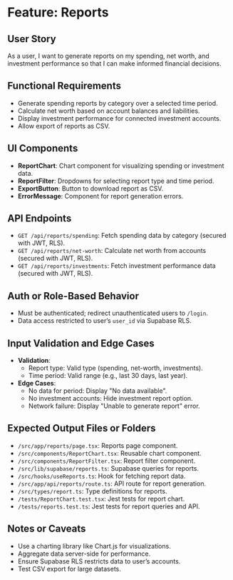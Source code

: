 # Feature: Reports

## User Story
As a user, I want to generate reports on my spending, net worth, and investment performance so that I can make informed financial decisions.

## Functional Requirements
- Generate spending reports by category over a selected time period.
- Calculate net worth based on account balances and liabilities.
- Display investment performance for connected investment accounts.
- Allow export of reports as CSV.

## UI Components
- **ReportChart**: Chart component for visualizing spending or investment data.
- **ReportFilter**: Dropdowns for selecting report type and time period.
- **ExportButton**: Button to download report as CSV.
- **ErrorMessage**: Component for report generation errors.

## API Endpoints
- `GET /api/reports/spending`: Fetch spending data by category (secured with JWT, RLS).
- `GET /api/reports/net-worth`: Calculate net worth from accounts (secured with JWT, RLS).
- `GET /api/reports/investments`: Fetch investment performance data (secured with JWT, RLS).

## Auth or Role-Based Behavior
- Must be authenticated; redirect unauthenticated users to `/login`.
- Data access restricted to user’s `user_id` via Supabase RLS.

## Input Validation and Edge Cases
- **Validation**:
  - Report type: Valid type (spending, net-worth, investments).
  - Time period: Valid range (e.g., last 30 days, last year).
- **Edge Cases**:
  - No data for period: Display "No data available".
  - No investment accounts: Hide investment report option.
  - Network failure: Display "Unable to generate report" error.

## Expected Output Files or Folders
- `/src/app/reports/page.tsx`: Reports page component.
- `/src/components/ReportChart.tsx`: Reusable chart component.
- `/src/components/ReportFilter.tsx`: Report filter component.
- `/src/lib/supabase/reports.ts`: Supabase queries for reports.
- `/src/hooks/useReports.ts`: Hook for fetching report data.
- `/src/app/api/reports/route.ts`: API route for report generation.
- `/src/types/report.ts`: Type definitions for reports.
- `/tests/ReportChart.test.tsx`: Jest tests for report chart.
- `/tests/reports.test.ts`: Jest tests for report queries and API.

## Notes or Caveats
- Use a charting library like Chart.js for visualizations.
- Aggregate data server-side for performance.
- Ensure Supabase RLS restricts data to user’s accounts.
- Test CSV export for large datasets.
